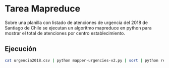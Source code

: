 # Tarea Mapreduce

Sobre una planilla con listado de atenciones de urgencia del 2018 de Santiago de Chile se ejecutan un algoritmo mapreduce en python para mostrar el total de atenciones por centro establecimiento.

## Ejecución

```sh
cat urgencia2018.csv | python mapper-urgencies-v2.py | sort | python reducer-urgencies-v2.py | sort
``` 

